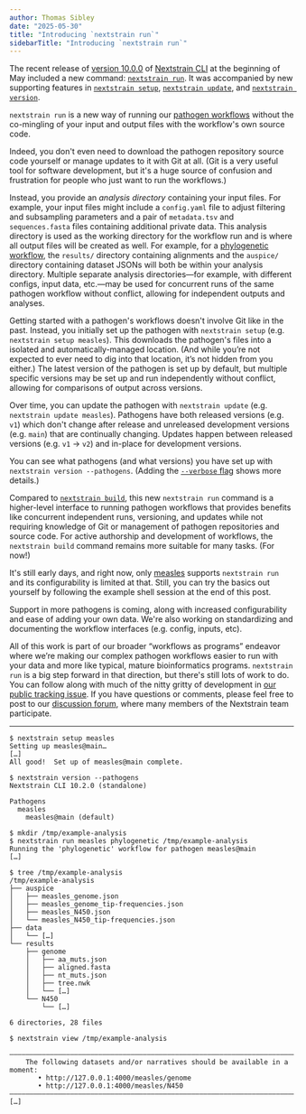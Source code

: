 ```yaml
---
author: Thomas Sibley
date: "2025-05-30"
title: "Introducing `nextstrain run`"
sidebarTitle: "Introducing `nextstrain run`"
---
```


The recent release of [version 10.0.0][] of [Nextstrain CLI][] at the beginning
of May included a new command: [`nextstrain run`][].  It was accompanied by new
supporting features in [`nextstrain setup`][], [`nextstrain update`][], and
[`nextstrain version`][].

`nextstrain run` is a new way of running our [pathogen workflows][] without the
co-mingling of your input and output files with the workflow's own source code.

Indeed, you don't even need to download the pathogen repository source code
yourself or manage updates to it with Git at all.  (Git is a very useful tool
for software development, but it's a huge source of confusion and frustration
for people who just want to run the workflows.)

Instead, you provide an _analysis directory_ containing your input files.  For
example, your input files might include a `config.yaml` file to adjust
filtering and subsampling parameters and a pair of `metadata.tsv` and
`sequences.fasta` files containing additional private data.  This analysis
directory is used as the working directory for the workflow run and is where
all output files will be created as well.  For example, for a [phylogenetic
workflow][], the `results/` directory containing alignments and the `auspice/`
directory containing dataset JSONs will both be within your analysis directory.
Multiple separate analysis directories—for example, with different configs,
input data, etc.—may be used for concurrent runs of the same pathogen workflow
without conflict, allowing for independent outputs and analyses.

Getting started with a pathogen's workflows doesn't involve Git like in the
past.  Instead, you initially set up the pathogen with `nextstrain setup` (e.g.
`nextstrain setup measles`).  This downloads the pathogen's files into a
isolated and automatically-managed location.  (And while you’re not expected to
ever need to dig into that location, it’s not hidden from you either.)  The
latest version of the pathogen is set up by default, but multiple specific
versions may be set up and run independently without conflict, allowing for
comparisons of output across versions.

Over time, you can update the pathogen with `nextstrain update` (e.g.
`nextstrain update measles`).  Pathogens have both released versions (e.g.
`v1`) which don't change after release and unreleased development versions
(e.g. `main`) that are continually changing.  Updates happen between released
versions (e.g. `v1` → `v2`) and in-place for development versions.

You can see what pathogens (and what versions) you have set up with `nextstrain
version --pathogens`.  (Adding the [`--verbose` flag][] shows more details.)

Compared to [`nextstrain build`], this new `nextstrain run` command is a
higher-level interface to running pathogen workflows that provides benefits
like concurrent independent runs, versioning, and updates while not requiring
knowledge of Git or management of pathogen repositories and source code.  For
active authorship and development of workflows, the `nextstrain build` command
remains more suitable for many tasks.  (For now!)

It's still early days, and right now, only [measles][] supports `nextstrain
run` and its configurability is limited at that.  Still, you can try the basics
out yourself by following the example shell session at the end of this post.

Support in more pathogens is coming, along with increased configurability and
ease of adding your own data.  We're also working on standardizing and
documenting the workflow interfaces (e.g. config, inputs, etc).

All of this work is part of our broader “workflows as programs” endeavor where
we’re making our complex pathogen workflows easier to run with your data and
more like typical, mature bioinformatics programs.  `nextstrain run` is a big
step forward in that direction, but there's still lots of work to do.  You can
follow along with much of the nitty gritty of development in [our public
tracking issue][].  If you have questions or comments, please feel free to post
to our [discussion forum][], where many members of the Nextstrain team
participate.

---

```console
$ nextstrain setup measles
Setting up measles@main…
[…]
All good!  Set up of measles@main complete.

$ nextstrain version --pathogens
Nextstrain CLI 10.2.0 (standalone)

Pathogens
  measles
    measles@main (default)

$ mkdir /tmp/example-analysis
$ nextstrain run measles phylogenetic /tmp/example-analysis
Running the 'phylogenetic' workflow for pathogen measles@main
[…]

$ tree /tmp/example-analysis
/tmp/example-analysis
├── auspice
│   ├── measles_genome.json
│   ├── measles_genome_tip-frequencies.json
│   ├── measles_N450.json
│   └── measles_N450_tip-frequencies.json
├── data
│   └── […]
└── results
    ├── genome
    │   ├── aa_muts.json
    │   ├── aligned.fasta
    │   ├── nt_muts.json
    │   ├── tree.nwk
    │   └── […]
    └── N450
        └── […]

6 directories, 28 files

$ nextstrain view /tmp/example-analysis

——————————————————————————————————————————————————————————————————————————————
    The following datasets and/or narratives should be available in a moment:
       • http://127.0.0.1:4000/measles/genome
       • http://127.0.0.1:4000/measles/N450
——————————————————————————————————————————————————————————————————————————————
[…]
```

[version 10.0.0]: https://docs.nextstrain.org/projects/cli/en/latest/changes/#v10-0-0
[Nextstrain CLI]: https://docs.nextstrain.org/projects/cli/
[`nextstrain run`]: https://docs.nextstrain.org/projects/cli/page/commands/run/
[`nextstrain setup`]: https://docs.nextstrain.org/projects/cli/page/commands/setup/
[`nextstrain update`]: https://docs.nextstrain.org/projects/cli/page/commands/update/
[`nextstrain version`]: https://docs.nextstrain.org/projects/cli/page/commands/version/
[`--verbose` flag]: https://docs.nextstrain.org/projects/cli/page/commands/version/#cmdoption-nextstrain-version-verbose
[`nextstrain build`]: https://docs.nextstrain.org/projects/cli/page/commands/build/
[pathogen workflows]: https://docs.nextstrain.org/page/reference/glossary.html#term-workflow
[phylogenetic workflow]: https://docs.nextstrain.org/page/reference/glossary.html#term-phylogenetic-workflow
[measles]: https://github.com/nextstrain/measles
[our public tracking issue]: https://github.com/nextstrain/public/issues/1
[discussion forum]: https://discussion.nextstrain.org

